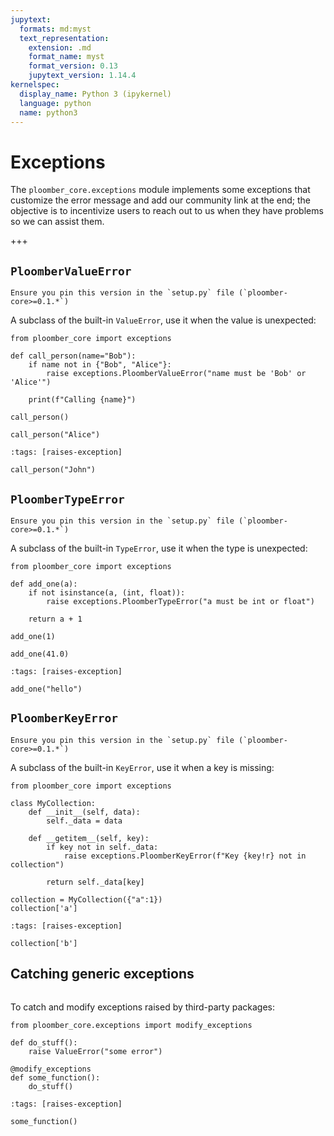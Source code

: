```yaml
---
jupytext:
  formats: md:myst
  text_representation:
    extension: .md
    format_name: myst
    format_version: 0.13
    jupytext_version: 1.14.4
kernelspec:
  display_name: Python 3 (ipykernel)
  language: python
  name: python3
---
```


# Exceptions

The `ploomber_core.exceptions` module implements some exceptions that customize the error message and add our community link at the end; the objective is to incentivize users to reach out to us when they have problems so we can assist them.

+++

## `PloomberValueError`

```{versionadded} 0.1
Ensure you pin this version in the `setup.py` file (`ploomber-core>=0.1.*`)
```

A subclass of the built-in `ValueError`, use it when the value is unexpected:

```{code-cell} ipython3
from ploomber_core import exceptions

def call_person(name="Bob"):
    if name not in {"Bob", "Alice"}:
        raise exceptions.PloomberValueError("name must be 'Bob' or 'Alice'")

    print(f"Calling {name}")
```

```{code-cell} ipython3
call_person()
```

```{code-cell} ipython3
call_person("Alice")
```

```{code-cell} ipython3
:tags: [raises-exception]

call_person("John")
```

## `PloomberTypeError`

```{versionadded} 0.1
Ensure you pin this version in the `setup.py` file (`ploomber-core>=0.1.*`)
```

A subclass of the built-in `TypeError`, use it when the type is unexpected:

```{code-cell} ipython3
from ploomber_core import exceptions

def add_one(a):
    if not isinstance(a, (int, float)):
        raise exceptions.PloomberTypeError("a must be int or float")

    return a + 1
```

```{code-cell} ipython3
add_one(1)
```

```{code-cell} ipython3
add_one(41.0)
```

```{code-cell} ipython3
:tags: [raises-exception]

add_one("hello")
```

## `PloomberKeyError`

```{versionadded} 0.1
Ensure you pin this version in the `setup.py` file (`ploomber-core>=0.1.*`)
```

A subclass of the built-in `KeyError`, use it when a key is missing:

```{code-cell} ipython3
from ploomber_core import exceptions

class MyCollection:
    def __init__(self, data):
        self._data = data
    
    def __getitem__(self, key):
        if key not in self._data:
            raise exceptions.PloomberKeyError(f"Key {key!r} not in collection")
    
        return self._data[key]
```

```{code-cell} ipython3
collection = MyCollection({"a":1})
collection['a']
```

```{code-cell} ipython3
:tags: [raises-exception]

collection['b']
```

## Catching generic exceptions

```{versionadded} 0.1.1
```

To catch and modify exceptions raised by third-party packages:

```{code-cell} ipython3
from ploomber_core.exceptions import modify_exceptions
```

```{code-cell} ipython3
def do_stuff():
    raise ValueError("some error")

@modify_exceptions
def some_function():
    do_stuff()
```

```{code-cell} ipython3
:tags: [raises-exception]

some_function()
```
